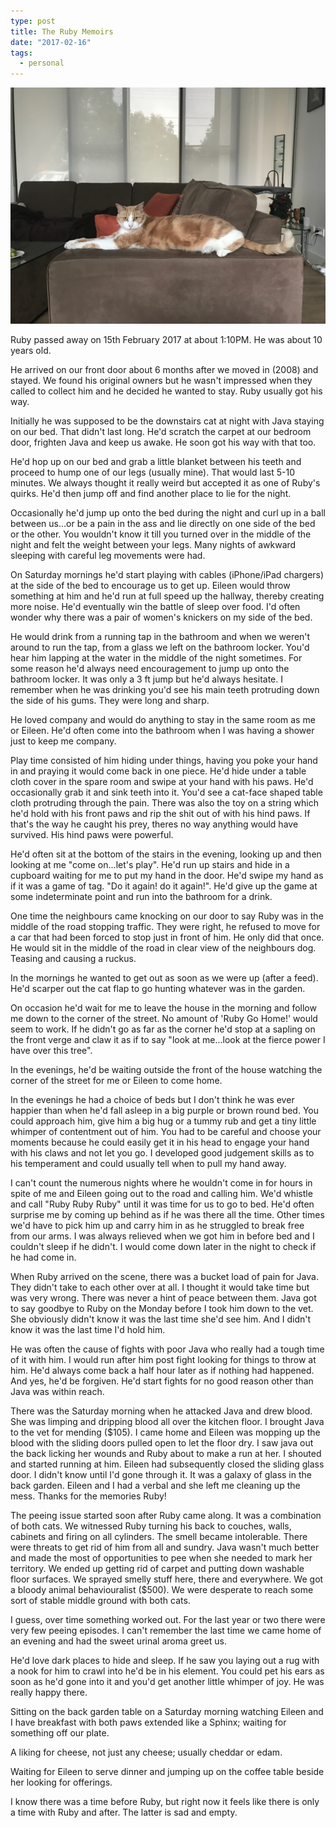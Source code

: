 ```yaml
---
type: post
title: The Ruby Memoirs
date: "2017-02-16"
tags:
  - personal
---
```

![Ruby The Cat](ruby.jpg)

Ruby passed away on 15th February 2017 at about 1:10PM. He was about 10 years old.

He arrived on our front door about 6 months after we moved in (2008) and stayed. We found his original owners but he wasn't impressed when they called to collect him and he decided he wanted to stay. Ruby usually got his way.

Initially he was supposed to be the downstairs cat at night with Java staying on our bed. That didn't last long. He'd scratch the carpet at our bedroom door, frighten Java and keep us awake. He soon got his way with that too.

He'd hop up on our bed and grab a little blanket between his teeth and proceed to hump one of our legs (usually mine). That would last 5-10 minutes. We always thought it really weird but accepted it as one of Ruby's quirks. He'd then jump off and find another place to lie for the night.

Occasionally he'd jump up onto the bed during the night and curl up in a ball between us...or be a pain in the ass and lie directly on one side of the bed or the other. You wouldn't know it till you turned over in the middle of the night and felt the weight between your legs. Many nights of awkward sleeping with careful leg movements were had.

On Saturday mornings he'd start playing with cables (iPhone/iPad chargers) at the side of the bed to encourage us to get up. Eileen would throw something at him and he'd run at full speed up the hallway, thereby creating more noise. He'd eventually win the battle of sleep over food. I'd often wonder why there was a pair of women's knickers on my side of the bed.

He would drink from a running tap in the bathroom and when we weren't around to run the tap, from a glass we left on the bathroom locker. You'd hear him lapping at the water in the middle of the night sometimes. For some reason he'd always need encouragement to jump up onto the bathroom locker. It was only a 3 ft jump but he'd always hesitate. I remember when he was drinking you'd see his main teeth protruding down the side of his gums. They were long and sharp.

He loved company and would do anything to stay in the same room as me or Eileen. He'd often come into the bathroom when I was having a shower just to keep me company.

Play time consisted of him hiding under things, having you poke your hand in and praying it would come back in one piece. He'd hide under a table cloth cover in the spare room and swipe at your hand with his paws. He'd occasionally grab it and sink teeth into it. You'd see a cat-face shaped table cloth protruding through the pain. There was also the toy on a string which he'd hold with his front paws and rip the shit out of with his hind paws. If that's the way he caught his prey, theres no way anything would have survived. His hind paws were powerful.

He'd often sit at the bottom of the stairs in the evening, looking up and then looking at me "come on...let's play". He'd run up stairs and hide in a cupboard waiting for me to put my hand in the door. He'd swipe my hand as if it was a game of tag. "Do it again! do it again!". He'd give up the game at some indeterminate point and run into the bathroom for a drink.

One time the neighbours came knocking on our door to say Ruby was in the middle of the road stopping traffic. They were right, he refused to move for a car that had been forced to stop just in front of him. He only did that once. He would sit in the middle of the road in clear view of the neighbours dog. Teasing and causing a ruckus.

In the mornings he wanted to get out as soon as we were up (after a feed). He'd scarper out the cat flap to go hunting whatever was in the garden.

On occasion he'd wait for me to leave the house in the morning and follow me down to the corner of the street. No amount of 'Ruby Go Home!' would seem to work. If he didn't go as far as the corner he'd stop at a sapling on the front verge and claw it as if to say "look at me...look at the fierce power I have over this tree".

In the evenings, he'd be waiting outside the front of the house watching the corner of the street for me or Eileen to come home.

In the evenings he had a choice of beds but I don't think he was ever happier than when he'd fall asleep in a big purple or brown round bed. You could approach him, give him a big hug or a tummy rub and get a tiny little whimper of contentment out of him. You had to be careful and choose your moments because he could easily get it in his head to engage your hand with his claws and not let you go. I developed good judgement skills as to his temperament and could usually tell when to pull my hand away.

I can't count the numerous nights where he wouldn't come in for hours in spite of me and Eileen going out to the road and calling him. We'd whistle and call "Ruby Ruby Ruby" until it was time for us to go to bed. He'd often surprise me by coming up behind as if he was there all the time. Other times we'd have to pick him up and carry him in as he struggled to break free from our arms. I was always relieved when we got him in before bed and I couldn't sleep if he didn't. I would come down later in the night to check if he had come in.

When Ruby arrived on the scene, there was a bucket load of pain for Java. They didn't take to each other over at all. I thought it would take time but was very wrong. There was never a hint of peace between them. Java got to say goodbye to Ruby on the Monday before I took him down to the vet. She obviously didn't know it was the last time she'd see him. And I didn't know it was the last time I'd hold him.

He was often the cause of fights with poor Java who really had a tough time of it with him. I would run after him post fight looking for things to throw at him. He'd always come back a half hour later as if nothing had happened. And yes, he'd be forgiven. He'd start fights for no good reason other than Java was within reach.

There was the Saturday morning when he attacked Java and drew blood. She was limping and dripping blood all over the kitchen floor. I brought Java to the vet for mending ($105). I came home and Eileen was mopping up the blood with the sliding doors pulled open to let the floor dry. I saw java out the back licking her wounds and Ruby about to make a run at her. I shouted and started running at him. Eileen had subsequently closed the sliding glass door. I didn't know until I'd gone through it. It was a galaxy of glass in the back garden. Eileen and I had a verbal and she left me cleaning up the mess. Thanks for the memories Ruby!

The peeing issue started soon after Ruby came along. It was a combination of both cats. We witnessed Ruby turning his back to couches, walls, cabinets and firing on all cylinders. The smell became intolerable. There were threats to get rid of him from all and sundry. Java wasn't much better and made the most of opportunities to pee when she needed to mark her territory. We ended up getting rid of carpet and putting down washable floor surfaces. We sprayed smelly stuff here, there and everywhere. We got a bloody animal behaviouralist ($500). We were desperate to reach some sort of stable middle ground with both cats.

I guess, over time something worked out. For the last year or two there were very few peeing episodes. I can't remember the last time we came home of an evening and had the sweet urinal aroma greet us.

He'd love dark places to hide and sleep. If he saw you laying out a rug with a nook for him to crawl into he'd be in his element. You could pet his ears as soon as he'd gone into it and you'd get another little whimper of joy. He was really happy there.

Sitting on the back garden table on a Saturday morning watching Eileen and I have breakfast with both paws extended like a Sphinx; waiting for something off our plate.

A liking for cheese, not just any cheese; usually cheddar or edam.

Waiting for Eileen to serve dinner and jumping up on the coffee table beside her looking for offerings.

I know there was a time before Ruby, but right now it feels like there is only a time with Ruby and after. The latter is sad and empty.


[def]: http://www.petermac.com/wp-content/uploads/IMG_4686.jpg